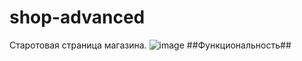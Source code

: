 # shop-advanced
Старотовая страница магазина.
![image](https://user-images.githubusercontent.com/15821848/134776889-1f1041ba-450d-437f-b663-7802b6c6fdcf.png)
##Функциональность##
